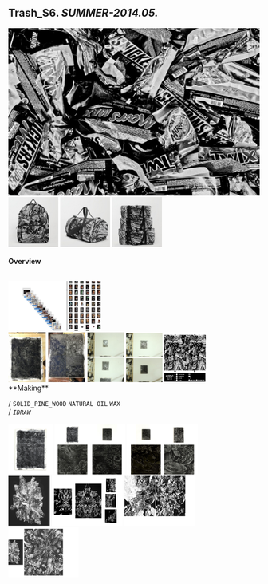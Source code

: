 
## Trash_S6. _SUMMER-2014.05._  
![Trash_S6](/projects/Trash_S6/100.jpg)<a href="https://ewwgene.github.io/projects/Trash_S6/101.jpg"><img src="/projects/Trash_S6/101.jpg" height="100"></a> <a href="https://ewwgene.github.io/projects/Trash_S6/102.jpg"><img src="/projects/Trash_S6/102.jpg" height="100"></a> <a href="https://ewwgene.github.io/projects/Trash_S6/110.jpg"><img src="/projects/Trash_S6/110.jpg" height="100"></a> 
<br>  
**Overview**  
 
<br>
<a href="https://ewwgene.github.io/projects/Trash_S6/Making/311.jpg"><img src="/projects/Trash_S6/Making/311.jpg" height="100"></a> <br><a href="https://ewwgene.github.io/projects/Trash_S6/Making/413.jpg"><img src="/projects/Trash_S6/Making/413.jpg" height="100"></a> <a href="https://ewwgene.github.io/projects/Trash_S6/Making/414.jpg"><img src="/projects/Trash_S6/Making/414.jpg" height="100"></a> <a href="https://ewwgene.github.io/projects/Trash_S6/Making/415.jpg"><img src="/projects/Trash_S6/Making/415.jpg" height="100"></a> <a href="https://ewwgene.github.io/projects/Trash_S6/Making/417.jpg"><img src="/projects/Trash_S6/Making/417.jpg" height="100"></a> <a href="https://ewwgene.github.io/projects/Trash_S6/Making/419.jpg"><img src="/projects/Trash_S6/Making/419.jpg" height="100"></a> <br>  
**Making**  
  
/
`SOLID_PINE_WOOD` `NATURAL OIL` `WAX`   
/
_`IDRAW`_   
<br>
<a href="https://ewwgene.github.io/projects/Trash_S6/301.jpg"><img src="/projects/Trash_S6/301.jpg" height="100"></a> <a href="https://ewwgene.github.io/projects/Trash_S6/303.jpg"><img src="/projects/Trash_S6/303.jpg" height="100"></a> <a href="https://ewwgene.github.io/projects/Trash_S6/305.jpg"><img src="/projects/Trash_S6/305.jpg" height="100"></a> 
<br>
<a href="https://ewwgene.github.io/projects/Trash_S6/401.jpg"><img src="/projects/Trash_S6/401.jpg" height="100"></a> <a href="https://ewwgene.github.io/projects/Trash_S6/403.jpg"><img src="/projects/Trash_S6/403.jpg" height="100"></a> <a href="https://ewwgene.github.io/projects/Trash_S6/405.jpg"><img src="/projects/Trash_S6/405.jpg" height="100"></a> <a href="https://ewwgene.github.io/projects/Trash_S6/407.jpg"><img src="/projects/Trash_S6/407.jpg" height="100"></a> 
